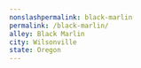 ```yaml
---
﻿nonslashpermalink: black-marlin
permalink: /black-marlin/
alley: Black Marlin
city: Wilsonville
state: Oregon
---
```

